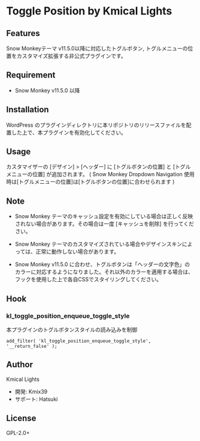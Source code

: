 # Toggle Position by Kmical Lights

## Features

Snow Monkeyテーマ v11.5.0以降に対応したトグルボタン, トグルメニューの位置をカスタマイズ拡張する非公式プラグインです。

## Requirement

* Snow Monkey v11.5.0 以降

## Installation

WordPress のプラグインディレクトリに本リポジトリのリリースファイルを配置した上で、本プラグインを有効化してください。

## Usage

カスタマイザーの [デザイン] > [ヘッダー] に [トグルボタンの位置] と [トグルメニューの位置] が追加されます。
( Snow Monkey Dropdown Navigation 使用時は[トグルメニューの位置]は[トグルボタンの位置]に合わせられます )

## Note

+ Snow Monkey テーマのキャッシュ設定を有効にしている場合は正しく反映されない場合があります。その場合は一度 [キャッシュを削除] を行ってください。

+ Snow Monkey テーマのカスタマイズされている場合やデザインスキンによっては、正常に動作しない場合があります。

+ Snow Monkey v11.5.0 に合わせ、トグルボタンは「ヘッダーの文字色」のカラーに対応するようになりました。それ以外のカラーを適用する場合は、フックを使用した上で各自CSSでスタイリングしてください。

## Hook

### kl_toggle_position_enqueue_toggle_style

本プラグインのトグルボタンスタイルの読み込みを制御

```
add_filter( 'kl_toggle_position_enqueue_toggle_style', '__return_false' );
```

## Author

Kmical Lights
+ 開発: Kmix39
+ サポート: Hatsuki

## License

GPL-2.0+
